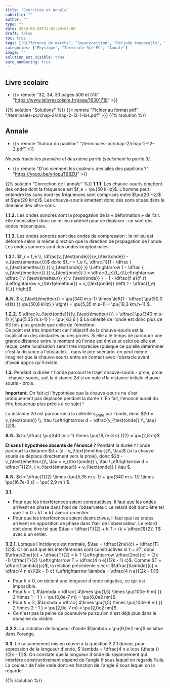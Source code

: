```yaml
---
title: "Exercices et Annale"
subtitle: ""
author: ""
type: ""
date: 2020-09-28T12:01:30+04:00
draft: false
toc: true
tags: ["Différence de marche", "Superposition", "Période temporelle", "Longueur d'onde", "Retard", "Déphasage", "Ondes", "Interférences", "Doppler"]
categories: ["Physique", "Terminale Spé PC", "Annale"]
image: ""
solution_est_visible: true
auto_numbering: true
---
```


## Livre scolaire

- {{< remote "32, 34, 33 pages 509 et 510" "https://www.lelivrescolaire.fr/page/16301719" >}}

{{% solution "Solutions" %}}
{{< remote "Fichier au format pdf" "/terminales-pc/chap-2/chap-2-12-1-bis.pdf" >}}
{{% /solution %}}

## Annale

- {{< remote "Autour du papillon" "/terminales-pc/chap-2/chap-2-12-2.pdf" >}}

*Ne pas traiter les première et deuxième partie (seulement la partie 3).*

- {{< remote "D'où viennent les couleurs des ailes des papillons ?" "https://youtu.be/yriopuT98ZU" >}}

{{% solution "Correction de l'annale" %}}
**1.1.1.** Les chauve-souris émettent des ondes dont la fréquence est $f_e = \pu{50 kHz}$. L'homme peut entendre les sons dont les fréquences sont comprises entre $\pu{20 Hz}$ et $\pu{20 kHz}$. Les chauve-souris émettent donc des sons situés dans le domaine des ultra-sons.

**1.1.2.** Les ondes sonores sont la propagation de la « déformation » de l'air. Elle nécessitent donc un milieu matériel pour se déplacer : ce sont des ondes mécaniques.

**1.1.3.** Les ondes sonores sont des ondes de compression : le milieu est déformé selon la même direction que la direction de propagation de l'onde.
Les ondes sonores sont des ondes longitudinales.

**1.2.1.** $f_r = f_e \\, \dfrac{v_{\text{onde}}}{v_{\text{onde}} - v_{\text{émetteur}}}$ donc $f_r = f_e \\, \dfrac{1}{1 - \dfrac { v_{\text{émetteur}} }{ v_{\text{onde}} }} \Leftrightarrow 1 - \dfrac { v_{\text{émetteur}} }{ v_{\text{onde}} } = \dfrac{f_e}{f_r}\Leftrightarrow \dfrac { v_{\text{émetteur}} }{ v_{\text{onde}} } = 1 - \dfrac{f_e}{f_r} \Leftrightarrow v_{\text{émetteur}} = v_{\text{onde}} \left( 1 - \dfrac{f_e}{f_r} \right)$.

**A.N.** $ v_{\text{émetteur}} = \pu{340 m.s-1} \times \left(1 - \dfrac{ \pu{50,0 kHz} }{ \pu{50,8 kHz} } \right) = \pu{5,35 m.s-1} = \pu{19,3 km.h-1} $.

**1.2.2.** $ \dfrac{v_{\text{onde}}}{v_{\text{émetteur}}} = \dfrac{ \pu{340 m.s-1} }{ \pu{5,35 m.s-1} } = \pu{ 63,6 } $ La célérité de l'onde est donc plus de 63 fois plus grande que celle de l'émetteur.  
Ce point est très important car l'objectif de la chauve-souris est la localisation des obstacles ou des proies. Si elle a le temps de parcourir une grande distance entre le moment où l'onde est émise et celui où elle est reçue, cette localisation serait très imprécise (puisque ce qu'elle déterminer c'est la distance à l'obstacle)... dans le pire scénario, on peut même imaginer que la chauve-souris entre en contact avec l'obstacle avant d'avoir appris qu'il existe.

**1.3.** Pendant la durée $\tau$ l'onde parcourt le trajet chauve-souris - proie, proie - chauve-souris, soit la distance $2d$ si on note $d$ la distance initiale chauve-souris - proie.

**Important.** On fait ici l'hypothèse que la chauve-souris ne s'est pratiquement pas déplacée pendant la durée $\tau$. En fait, l'énoncé aurait du être beaucoup plus précis à ce sujet !

La distance $2d$ est parcourue à la célérité $v_{\text{onde}}$ par l'onde, donc $2d = v_{\text{onde}} \\, \tau \Leftrightarrow d = \dfrac{v_{\text{onde}} \\, \tau}{2}$.

**A.N.** $d = \dfrac{ \pu{340 m.s-1} \times \pu{16,7e-3 s} }{2} = \pu{2,8 m}$.

**Et sans l'hypothèse absente de l'énoncé ?** Pendant la durée $\tau$ l'onde parcourt la distance $d + (d - v_{\text{émetteur}}\\, \tau)$ (si la chauve-souris se déplace directement vers la proie), donc $2d - v_{\text{émetteur}}\\, \tau = v_{\text{onde}} \\, \tau \Leftrightarrow d = \dfrac{1}{2}\\, ( v_{\text{émetteur}} + v_{\text{onde}} ) \tau $.

**A.N.** $d = \dfrac{1}{2} \times (\pu{5,35 m.s-1} + \pu{340 m.s-1}) \times \pu{16,7e-3 s} = \pu{ 2,9 m } $.

**3.1.**

- Pour que les interférences soient constructives, il faut que les ondes arrivent en phase dans l'œil de l'observateur. Le retard doit donc être tel que $\tau = 0 + k T = k T$ avec $k$ un entier.
- Pour que les interférences soient destructives, il faut que les ondes arrivent en opposition de phase dans l'œil de l'observateur. Le retard doit donc être tel que $\tau = \dfrac{T}{2} + k T = (k + \dfrac{1}{2}) T$ avec $k$ un entier.

**3.2.1.** Lorsque l'incidence est normale, $\tau = \dfrac{2ne}{c} + \dfrac{T}{2}$. Or on sait que les interférences sont constructives si $\tau = k T$, donc $\dfrac{2ne}{c} + \dfrac{T}{2} = k T \Leftrightarrow \dfrac{2ne}{c} = (2k -1) \dfrac{T}{2} \Leftrightarrow T = \dfrac{4 n e}{(2k - 1) c}$.
Comme $T = \dfrac{\lambda}{c}$, la relation précédente s'écrit $\dfrac{\lambda}{c} = \dfrac{4 n e}{(2k - 1) c}  \Leftrightarrow \lambda = \dfrac{4 n e}{(2k - 1)}$

- Pour $k = 0$, on obtient une longueur d'onde négative, ce qui est impossible.
- Pour $k = 1$, $\lambda = \dfrac{ 4\times \pu{1,5} \times \pu{100e-9 m} }{ 2 \times 1 - 1 } = \pu{6,0e-7 m} = \pu{6,0e2 nm}$.
- Pour $k = 2$, $\lambda = \dfrac{ 4\times \pu{1,5} \times \pu{100e-9 m} }{ 2 \times 2 - 1 } = \pu{2,0e-7 m} = \pu{2,0e2 nm}$.
- Ce n'est pas la peine de poursuivre puisqu'on n'est déjà plus dans le domaine du visible.

**3.2.2.** La radiation de longueur d'onde $\lambda = \pu{6,0e2 nm}$ se situe dans l'orange.

**3.3.** Le raisonnement mis en œuvre à la question 3.2.1 donne, pour expression de la longueur d'onde, $ \lambda = \dfrac{4 n e \cos (\theta )}{(2k - 1)}$. On constate que la longueur d'onde du rayonnement qui interfère constructivement dépend de l'angle $\theta$ sous lequel on regarde l'aile.  
La couleur de l'aile varie donc en fonction de l'angle $\theta$ sous lequel on la regarde.

{{% /solution %}}
